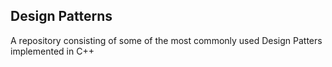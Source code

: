 ## Design Patterns

A repository consisting of some of the most commonly used Design Patters implemented in C++
